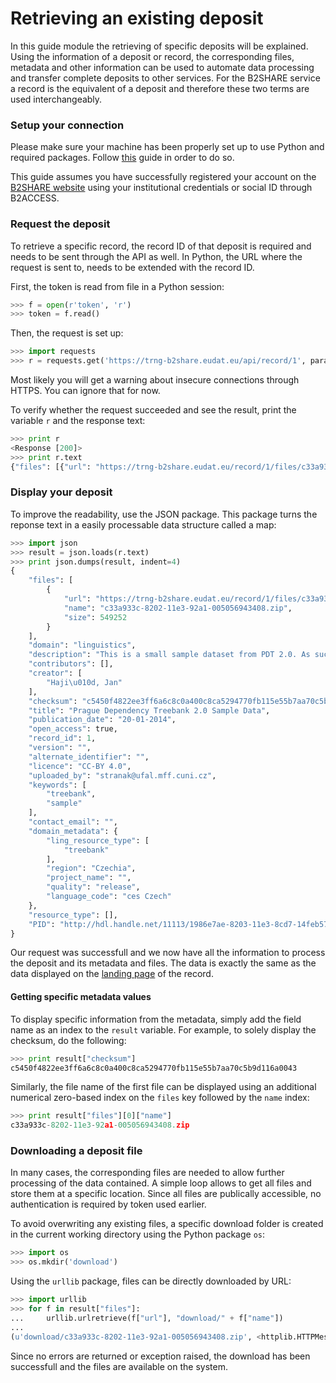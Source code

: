 # Retrieving an existing deposit
In this guide module the retrieving of specific deposits will be explained. Using the information of a deposit or record, the corresponding files, metadata and other information can be used to automate data processing and transfer complete deposits to other services. For the B2SHARE service a record is the equivalent of a deposit and therefore these two terms are used interchangeably.

### Setup your connection
Please make sure your machine has been properly set up to use Python and required packages. Follow [this](A_Setup_and_install.md) guide in order to do so.

This guide assumes you have successfully registered your account on the [B2SHARE website](https://trng-b2share.eudat.eu) using your institutional credentials or social ID through B2ACCESS.

### Request the deposit
To retrieve a specific record, the record ID of that deposit is required and needs to be sent through the API as well. In Python, the URL where the request is sent to, needs to be extended with the record ID.

First, the token is read from file in a Python session:
```python
>>> f = open(r'token', 'r')
>>> token = f.read()
```

Then, the request is set up:
```python
>>> import requests
>>> r = requests.get('https://trng-b2share.eudat.eu/api/record/1', params={'access_token': token}, verify=False)
```
Most likely you will get a warning about insecure connections through HTTPS. You can ignore that for now.

To verify whether the request succeeded and see the result, print the variable `r` and the response text:
```python
>>> print r
<Response [200]>
>>> print r.text
{"files": [{"url": "https://trng-b2share.eudat.eu/record/1/files/c33a933c-8202-11e3-92a1-005056943408.zip?version=1", "name": "c33a933c-8202-11e3-92a1-005056943408.zip", "size": 549252}], "domain": "linguistics", "description": "This is a small sample dataset from PDT 2.0. As such it can be released under a very permissive CC-BY license.", "contributors": [], "creator": ["Haji\u010d, Jan"], "checksum": "c5450f4822ee3ff6a6c8c0a400c8ca5294770fb115e55b7aa70c5b9d116a0043", "title": "Prague Dependency Treebank 2.0 Sample Data", "alternate_identifier": "", "open_access": true, "keywords": ["treebank", "sample"], "version": "", "contact_email": "", "licence": "CC-BY 4.0", "uploaded_by": "stranak@ufal.mff.cuni.cz", "record_id": 1, "publication_date": "20-01-2014", "domain_metadata": {"quality": "release", "region": "Czechia", "project_name": "", "ling_resource_type": ["treebank"], "language_code": "ces Czech"}, "resource_type": [], "PID": "http://hdl.handle.net/11113/1986e7ae-8203-11e3-8cd7-14feb57d12b9"}
```

### Display your deposit
To improve the readability, use the JSON package. This package turns the reponse text in a easily processable data structure called a map:
```python
>>> import json
>>> result = json.loads(r.text)
>>> print json.dumps(result, indent=4)
{
    "files": [
        {
            "url": "https://trng-b2share.eudat.eu/record/1/files/c33a933c-8202-11e3-92a1-005056943408.zip?version=1", 
            "name": "c33a933c-8202-11e3-92a1-005056943408.zip", 
            "size": 549252
        }
    ], 
    "domain": "linguistics", 
    "description": "This is a small sample dataset from PDT 2.0. As such it can be released under a very permissive CC-BY license.", 
    "contributors": [], 
    "creator": [
        "Haji\u010d, Jan"
    ], 
    "checksum": "c5450f4822ee3ff6a6c8c0a400c8ca5294770fb115e55b7aa70c5b9d116a0043", 
    "title": "Prague Dependency Treebank 2.0 Sample Data", 
    "publication_date": "20-01-2014", 
    "open_access": true, 
    "record_id": 1, 
    "version": "", 
    "alternate_identifier": "", 
    "licence": "CC-BY 4.0", 
    "uploaded_by": "stranak@ufal.mff.cuni.cz", 
    "keywords": [
        "treebank", 
        "sample"
    ], 
    "contact_email": "", 
    "domain_metadata": {
        "ling_resource_type": [
            "treebank"
        ], 
        "region": "Czechia", 
        "project_name": "", 
        "quality": "release", 
        "language_code": "ces Czech"
    }, 
    "resource_type": [], 
    "PID": "http://hdl.handle.net/11113/1986e7ae-8203-11e3-8cd7-14feb57d12b9"
}
```
Our request was successfull and we now have all the information to process the deposit and its metadata and files. The data is exactly the same as the data displayed on the [landing page](https://trng-b2share.eudat.eu/record/1) of the record.

#### Getting specific metadata values
To display specific information from the metadata, simply add the field name as an index to the `result` variable. For example, to solely display the checksum, do the following:
```python
>>> print result["checksum"]
c5450f4822ee3ff6a6c8c0a400c8ca5294770fb115e55b7aa70c5b9d116a0043
```

Similarly, the file name of the first file can be displayed using an additional numerical zero-based index on the `files` key followed by the `name` index:
```python
>>> print result["files"][0]["name"]
c33a933c-8202-11e3-92a1-005056943408.zip
```

### Downloading a deposit file
In many cases, the corresponding files are needed to allow further processing of the data contained. A simple loop allows to get all files and store them at a specific location. Since all files are publically accessible, no authentication is required by token used earlier.

To avoid overwriting any existing files, a specific download folder is created in the current working directory using the Python package `os`:
```python
>>> import os
>>> os.mkdir('download')
```

Using the `urllib` package, files can be directly downloaded by URL:
```python
>>> import urllib
>>> for f in result["files"]:
...     urllib.urlretrieve(f["url"], "download/" + f["name"])
... 
(u'download/c33a933c-8202-11e3-92a1-005056943408.zip', <httplib.HTTPMessage instance at 0x10ca86098>)
```
Since no errors are returned or exception raised, the download has been successfull and the files are available on the system.
